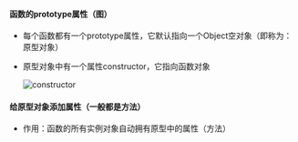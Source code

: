 #### 函数的prototype属性（图）

* 每个函数都有一个prototype属性，它默认指向一个Object空对象（即称为：原型对象）

* 原型对象中有一个属性constructor，它指向函数对象

  ![constructor](D:\Softwares\Typora\photos\constructor.png)

#### 给原型对象添加属性（一般都是方法）

* 作用：函数的所有实例对象自动拥有原型中的属性（方法）
